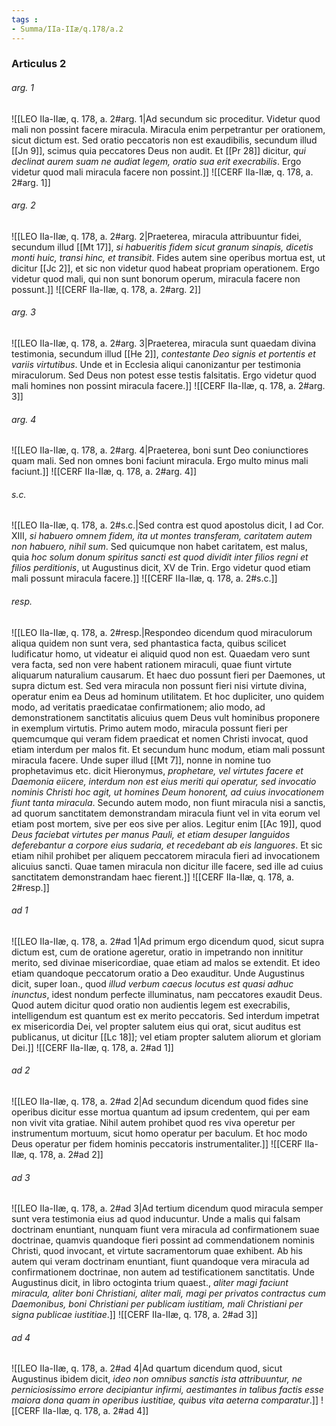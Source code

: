 ```yaml
---
tags : 
- Summa/IIa-IIæ/q.178/a.2
---
```


### Articulus 2

###### arg. 1
![[LEO IIa-IIæ, q. 178, a. 2#arg. 1|Ad secundum sic proceditur. Videtur quod mali non possint facere miracula. Miracula enim perpetrantur per orationem, sicut dictum est. Sed oratio peccatoris non est exaudibilis, secundum illud [[Jn 9]], scimus quia peccatores Deus non audit. Et [[Pr 28]] dicitur, *qui declinat aurem suam ne audiat legem, oratio sua erit execrabilis*. Ergo videtur quod mali miracula facere non possint.]]
![[CERF IIa-IIæ, q. 178, a. 2#arg. 1]]

###### arg. 2
![[LEO IIa-IIæ, q. 178, a. 2#arg. 2|Praeterea, miracula attribuuntur fidei, secundum illud [[Mt 17]], *si habueritis fidem sicut granum sinapis, dicetis monti huic, transi hinc, et transibit*. Fides autem sine operibus mortua est, ut dicitur [[Jc 2]], et sic non videtur quod habeat propriam operationem. Ergo videtur quod mali, qui non sunt bonorum operum, miracula facere non possunt.]]
![[CERF IIa-IIæ, q. 178, a. 2#arg. 2]]

###### arg. 3
![[LEO IIa-IIæ, q. 178, a. 2#arg. 3|Praeterea, miracula sunt quaedam divina testimonia, secundum illud [[He 2]], *contestante Deo signis et portentis et variis virtutibus*. Unde et in Ecclesia aliqui canonizantur per testimonia miraculorum. Sed Deus non potest esse testis falsitatis. Ergo videtur quod mali homines non possint miracula facere.]]
![[CERF IIa-IIæ, q. 178, a. 2#arg. 3]]

###### arg. 4
![[LEO IIa-IIæ, q. 178, a. 2#arg. 4|Praeterea, boni sunt Deo coniunctiores quam mali. Sed non omnes boni faciunt miracula. Ergo multo minus mali faciunt.]]
![[CERF IIa-IIæ, q. 178, a. 2#arg. 4]]

###### s.c.
![[LEO IIa-IIæ, q. 178, a. 2#s.c.|Sed contra est quod apostolus dicit, I ad Cor. XIII, *si habuero omnem fidem, ita ut montes transferam, caritatem autem non habuero, nihil sum*. Sed quicumque non habet caritatem, est malus, quia *hoc solum donum spiritus sancti est quod dividit inter filios regni et filios perditionis*, ut Augustinus dicit, XV de Trin. Ergo videtur quod etiam mali possunt miracula facere.]]
![[CERF IIa-IIæ, q. 178, a. 2#s.c.]]

###### resp.
![[LEO IIa-IIæ, q. 178, a. 2#resp.|Respondeo dicendum quod miraculorum aliqua quidem non sunt vera, sed phantastica facta, quibus scilicet ludificatur homo, ut videatur ei aliquid quod non est. Quaedam vero sunt vera facta, sed non vere habent rationem miraculi, quae fiunt virtute aliquarum naturalium causarum. Et haec duo possunt fieri per Daemones, ut supra dictum est. Sed vera miracula non possunt fieri nisi virtute divina, operatur enim ea Deus ad hominum utilitatem. Et hoc dupliciter, uno quidem modo, ad veritatis praedicatae confirmationem; alio modo, ad demonstrationem sanctitatis alicuius quem Deus vult hominibus proponere in exemplum virtutis. Primo autem modo, miracula possunt fieri per quemcumque qui veram fidem praedicat et nomen Christi invocat, quod etiam interdum per malos fit. Et secundum hunc modum, etiam mali possunt miracula facere. Unde super illud [[Mt 7]], nonne in nomine tuo prophetavimus etc. dicit Hieronymus, *prophetare, vel virtutes facere et Daemonia eiicere, interdum non est eius meriti qui operatur, sed invocatio nominis Christi hoc agit, ut homines Deum honorent, ad cuius invocationem fiunt tanta miracula*. Secundo autem modo, non fiunt miracula nisi a sanctis, ad quorum sanctitatem demonstrandam miracula fiunt vel in vita eorum vel etiam post mortem, sive per eos sive per alios. Legitur enim [[Ac 19]], quod *Deus faciebat virtutes per manus Pauli, et etiam desuper languidos deferebantur a corpore eius sudaria, et recedebant ab eis languores*. Et sic etiam nihil prohibet per aliquem peccatorem miracula fieri ad invocationem alicuius sancti. Quae tamen miracula non dicitur ille facere, sed ille ad cuius sanctitatem demonstrandam haec fierent.]]
![[CERF IIa-IIæ, q. 178, a. 2#resp.]]

###### ad 1
![[LEO IIa-IIæ, q. 178, a. 2#ad 1|Ad primum ergo dicendum quod, sicut supra dictum est, cum de oratione ageretur, oratio in impetrando non innititur merito, sed divinae misericordiae, quae etiam ad malos se extendit. Et ideo etiam quandoque peccatorum oratio a Deo exauditur. Unde Augustinus dicit, super Ioan., quod *illud verbum caecus locutus est quasi adhuc inunctus*, idest nondum perfecte illuminatus, nam peccatores exaudit Deus. Quod autem dicitur quod oratio non audientis legem est execrabilis, intelligendum est quantum est ex merito peccatoris. Sed interdum impetrat ex misericordia Dei, vel propter salutem eius qui orat, sicut auditus est publicanus, ut dicitur [[Lc 18]]; vel etiam propter salutem aliorum et gloriam Dei.]]
![[CERF IIa-IIæ, q. 178, a. 2#ad 1]]

###### ad 2
![[LEO IIa-IIæ, q. 178, a. 2#ad 2|Ad secundum dicendum quod fides sine operibus dicitur esse mortua quantum ad ipsum credentem, qui per eam non vivit vita gratiae. Nihil autem prohibet quod res viva operetur per instrumentum mortuum, sicut homo operatur per baculum. Et hoc modo Deus operatur per fidem hominis peccatoris instrumentaliter.]]
![[CERF IIa-IIæ, q. 178, a. 2#ad 2]]

###### ad 3
![[LEO IIa-IIæ, q. 178, a. 2#ad 3|Ad tertium dicendum quod miracula semper sunt vera testimonia eius ad quod inducuntur. Unde a malis qui falsam doctrinam enuntiant, nunquam fiunt vera miracula ad confirmationem suae doctrinae, quamvis quandoque fieri possint ad commendationem nominis Christi, quod invocant, et virtute sacramentorum quae exhibent. Ab his autem qui veram doctrinam enuntiant, fiunt quandoque vera miracula ad confirmationem doctrinae, non autem ad testificationem sanctitatis. Unde Augustinus dicit, in libro octoginta trium quaest., *aliter magi faciunt miracula, aliter boni Christiani, aliter mali, magi per privatos contractus cum Daemonibus, boni Christiani per publicam iustitiam, mali Christiani per signa publicae iustitiae*.]]
![[CERF IIa-IIæ, q. 178, a. 2#ad 3]]

###### ad 4
![[LEO IIa-IIæ, q. 178, a. 2#ad 4|Ad quartum dicendum quod, sicut Augustinus ibidem dicit, *ideo non omnibus sanctis ista attribuuntur, ne perniciosissimo errore decipiantur infirmi, aestimantes in talibus factis esse maiora dona quam in operibus iustitiae, quibus vita aeterna comparatur*.]]
![[CERF IIa-IIæ, q. 178, a. 2#ad 4]]

